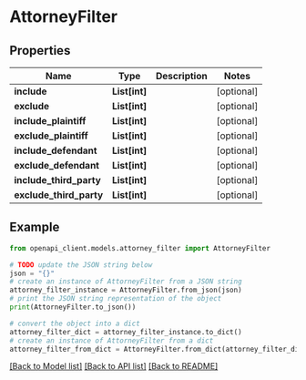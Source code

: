 # AttorneyFilter


## Properties

Name | Type | Description | Notes
------------ | ------------- | ------------- | -------------
**include** | **List[int]** |  | [optional] 
**exclude** | **List[int]** |  | [optional] 
**include_plaintiff** | **List[int]** |  | [optional] 
**exclude_plaintiff** | **List[int]** |  | [optional] 
**include_defendant** | **List[int]** |  | [optional] 
**exclude_defendant** | **List[int]** |  | [optional] 
**include_third_party** | **List[int]** |  | [optional] 
**exclude_third_party** | **List[int]** |  | [optional] 

## Example

```python
from openapi_client.models.attorney_filter import AttorneyFilter

# TODO update the JSON string below
json = "{}"
# create an instance of AttorneyFilter from a JSON string
attorney_filter_instance = AttorneyFilter.from_json(json)
# print the JSON string representation of the object
print(AttorneyFilter.to_json())

# convert the object into a dict
attorney_filter_dict = attorney_filter_instance.to_dict()
# create an instance of AttorneyFilter from a dict
attorney_filter_from_dict = AttorneyFilter.from_dict(attorney_filter_dict)
```
[[Back to Model list]](../README.md#documentation-for-models) [[Back to API list]](../README.md#documentation-for-api-endpoints) [[Back to README]](../README.md)


